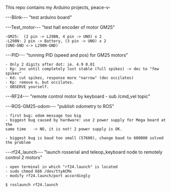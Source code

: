 This repo contains my Arduino projects, peace-v-

---Blink---
	"test arduino board"

---Test_motor---
	"test hall encoder of motor GM25"
	
	-GM25:  (2 pin -> L298N, 4 pin -> UNO) x 2
	-L298N: 2 pin -> Battery, (3 pin -> UNO) x 2
	(UNO-GND <-> L298N-GND)
	
---PID--- 
	"tunning PID (speed and pos) for GM25 motors"
	
	- Only 2 digits after dot: ie. 4.9 0.01
	- Kp: inc until completely lost stable (full spikes) -> dec to "few spikes"
	- Kd: cut spikes, response more "narrow" (dec occilates)
	- Kp: remove e, but occilates.
	- OBSERVE yourself.
	
---RF24---
	"remote control motor by keyboard - sub /cmd_vel topic"
		
---ROS-GM25-odom---
	"publish odometry to ROS"
	
	- first bug: odom message too big
	- biggest bug caused by hardware: use 2 power supply for Mega board at the 
	same time	-> NO, it is not! 2 power supply is OK.
	
	- biggest bug is baud too small (57600), change baud to 600800 solved the problem
	
---rf24_launch---
	"launch rosserial and teleop_keyboard node to remotely control 2 motors"
	
	- open terminal in which "rf24.launch" is located
	- sudo chmod 666 /dev/ttyACMx
	- modify rf24.launch/port accordingly
	
	$ roslaunch rf24.launch


